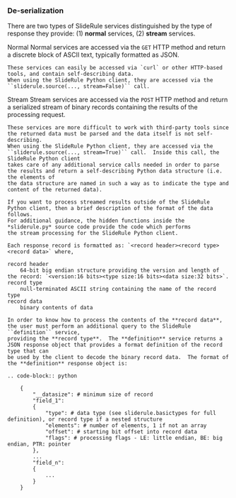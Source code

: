 
### De-serialization

There are two types of SlideRule services distinguished by the type of response they provide: (1) **normal** services, (2) **stream** services.

Normal
    Normal services are accessed via the `GET` HTTP method and return a discrete block of ASCII text, typically formatted as JSON.

    These services can easily be accessed via `curl` or other HTTP-based tools, and contain self-describing data.
    When using the SlideRule Python client, they are accessed via the ``sliderule.source(..., stream=False)`` call.

Stream
    Stream services are accessed via the `POST` HTTP method and return a serialized stream of binary records containing the results of the processing request.

    These services are more difficult to work with third-party tools since the returned data must be parsed and the data itself is not self-describing.
    When using the SlideRule Python client, they are accessed via the ``sliderule.source(..., stream=True)`` call.  Inside this call, the SlideRule Python client
    takes care of any additional service calls needed in order to parse the results and return a self-describing Python data structure (i.e. the elements of
    the data structure are named in such a way as to indicate the type and content of the returned data).

    If you want to process streamed results outside of the SlideRule Python client, then a brief description of the format of the data follows.
    For additional guidance, the hidden functions inside the *sliderule.py* source code provide the code which performs
    the stream processing for the SlideRule Python client.

    Each response record is formatted as: `<record header><record type><record data>` where,

    record header
        64-bit big endian structure providing the version and length of the record: `<version:16 bits><type size:16 bits><data size:32 bits>`.
    record type
        null-terminated ASCII string containing the name of the record type
    record data
        binary contents of data

    In order to know how to process the contents of the **record data**, the user must perform an additional query to the SlideRule ``definition`` service,
    providing the **record type**.  The **definition** service returns a JSON response object that provides a format definition of the record type that can
    be used by the client to decode the binary record data.  The format of the **definition** response object is:

    .. code-block:: python

        {
            "__datasize": # minimum size of record
            "field_1":
            {
                "type": # data type (see sliderule.basictypes for full definition), or record type if a nested structure
                "elements": # number of elements, 1 if not an array
                "offset": # starting bit offset into record data
                "flags": # processing flags - LE: little endian, BE: big endian, PTR: pointer
            },
            ...
            "field_n":
            {
                ...
            }
        }
